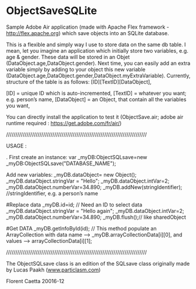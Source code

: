 # ObjectSaveSQLite

Sample Adobe Air application (made with Apache Flex framework - http://flex.apache.org) which save objects into an SQLite database.

This is a flexible and simply way I use to store data on the same db table. I mean, let you imagine an application which initially store two variables, e.g. age & gender. These data will be stored in an Objet (DataObject.age,DataObject.gender). Next time, you can easily add an extra variable simply by adding to your object this new variable (DataObject.age,DataObject.gender,DataObject.myExtraVariable). Currently, structure of the table is as follows: [ID][TextID][DataObject], 

[ID] = unique ID which is auto-incremented,
[TextID] = whatever you want; e.g. person’s name,
[DataObject] = an Object, that contain all the variables you want,

You can directly install the application to test it (ObjectSave.air; adobe air runtime required : https://get.adobe.com/fr/air/)

////////////////////////////////////////////////////////////////////////////

USAGE :
 
. First create an instance: 
var _myDB:ObjectSQLsave=new _myDB:ObjectSQLsave("DATABASE_NAME");

Add new variables:
_myDB.dataObject= new Object(); 
_myDB.dataObject.stringVar = "Hello";
_myDB.dataObject.intVar=2;
_myDB.dataObject.numberVar=34.890;
_myDB.addNew(stringIdentifier); //stringIdentifier, e.g. a person’s name
  
#Replace data
_myDB.id=id; // Need an ID to select data
_myDB.dataObject.stringVar = "Hello again";
_myDB.dataObject.intVar=2;
_myDB.dataObject.numberVar=34.890;
_myDB.flush();// like sharedObject
 
#Get DATA
_myDB.getInfoById(id); // This method populate an ArrayCollection with data name
—> _myDB.arrayCollectionData[i][0], and values —> arrayCollectionData[i][1];

////////////////////////////////////////////////////////////////////////////

The ObjectSQLsave class is an edition of the SQLsave class originally made by Lucas Paakh (www.particlasm.com)

Florent Caetta 20016-12
